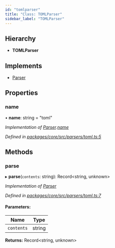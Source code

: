 ```yaml
---
id: "tomlparser"
title: "Class: TOMLParser"
sidebar_label: "TOMLParser"
---
```


## Hierarchy

- **TOMLParser**

## Implements

- [Parser](../interfaces/parser.md)

## Properties

### name

• **name**: string = "toml"

_Implementation of [Parser](../interfaces/parser.md).[name](../interfaces/parser.md#name)_

_Defined in [packages/core/src/parsers/toml.ts:5](https://github.com/willsoto/node-konfig/blob/60bd8de/packages/core/src/parsers/toml.ts#L5)_

## Methods

### parse

▸ **parse**(`contents`: string): Record&#60;string, unknown>

_Implementation of [Parser](../interfaces/parser.md)_

_Defined in [packages/core/src/parsers/toml.ts:7](https://github.com/willsoto/node-konfig/blob/60bd8de/packages/core/src/parsers/toml.ts#L7)_

#### Parameters:

| Name       | Type   |
| ---------- | ------ |
| `contents` | string |

**Returns:** Record&#60;string, unknown>
